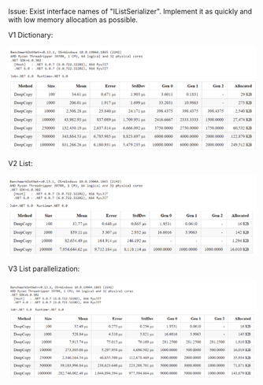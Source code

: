 Issue: Exist interface names of "IListSerializer". Implement it as quickly and with low memory allocation as possible.

V1 Dictionary:

![TestResult](/test_result.png)

V2 List:

![TestResult](/test_resultV2.png)

V3 List parallelization:

![TestResult](/test_resultV3.png)
